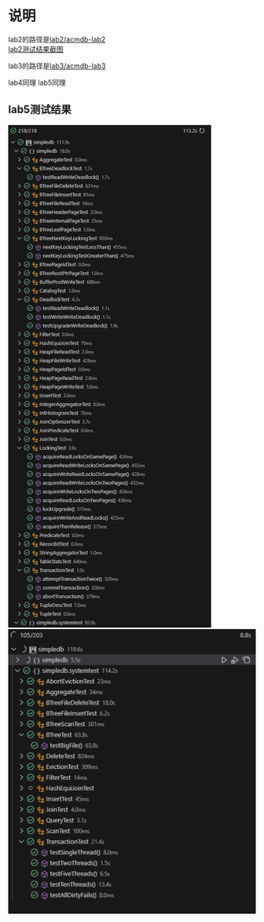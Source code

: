 # 说明
lab2的路径是[lab2/acmdb-lab2](lab2/acmdb-lab2/)  
[lab2测试结果截图](lab2/lab2.md)  

lab3的路径是[lab3/acmdb-lab3](lab3/acmdb-lab3/)

lab4同理
lab5同理
## lab5测试结果
![](lab5/1.png)  
![](lab5/2.png)  